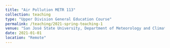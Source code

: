 ```yaml
---
title: "Air Pollution METR 113"
collection: teaching
type: "Upper Division General Education Course"
permalink: /teaching/2021-spring-teaching-1
venue: "San José State University, Department of Meteorology and Climate Science"
date: 2021-01-01
location: "Remote"
---
```




